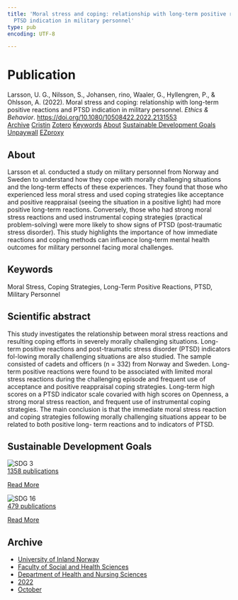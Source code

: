 ```yaml
---
title: 'Moral stress and coping: relationship with long-term positive reactions and
  PTSD indication in military personnel'
type: pub
encoding: UTF-8

---
```

<h1>Publication</h1>
<article id="csl-bib-container-S8TRPJLK" class="csl-bib-container">
  <div class="csl-bib-body"> <div class="csl-entry">Larsson, U. G., Nilsson, S., Johansen, rino, Waaler, G., Hyllengren, P., &#38; Ohlsson, A. (2022). Moral stress and coping: relationship with long-term positive reactions and PTSD indication in military personnel. <i>Ethics &#38; Behavior</i>. <a href="https://doi.org/10.1080/10508422.2022.2131553">https://doi.org/10.1080/10508422.2022.2131553</a></div> </div>
  <div class="csl-bib-buttons">
    <a href="#taxonomy-article-S8TRPJLK" alt="archive" class="csl-bib-button">Archive</a>
    <a href="https://app.cristin.no/results/show.jsf?id=2063029" alt="Cristin" class="csl-bib-button">Cristin</a>
    <a href="http://zotero.org/groups/5881554/items/S8TRPJLK" alt="Zotero" class="csl-bib-button">Zotero</a>
    <a href="#keywords-article-S8TRPJLK" alt="keywords" class="csl-bib-button">Keywords</a>
    <a href="#about-article-S8TRPJLK" alt="about_pub" class="csl-bib-button">About</a>
    <a href="#sdg-article-S8TRPJLK" alt="sdg" class="csl-bib-button">Sustainable Development Goals</a>
    <a href="https://doi.org/10.1080/10508422.2022.2131553" alt="Unpaywall" class="csl-bib-button">Unpaywall</a>
    <a href="https://doi.org/10.1080/10508422.2022.2131553" alt="EZproxy" class="csl-bib-button">EZproxy</a>
  </div>
  <div id="csl-bib-meta-container-S8TRPJLK"></div>
</article>
<div id="csl-bib-meta-S8TRPJLK" class="csl-bib-meta">
  <article id="about-article-S8TRPJLK" class="about_pub-article">
    <h1>About</h1>
    Larsson et al. conducted a study on military personnel from Norway and Sweden to understand how they cope with morally challenging situations and the long-term effects of these experiences. They found that those who experienced less moral stress and used coping strategies like acceptance and positive reappraisal (seeing the situation in a positive light) had more positive long-term reactions. Conversely, those who had strong moral stress reactions and used instrumental coping strategies (practical problem-solving) were more likely to show signs of PTSD (post-traumatic stress disorder). This study highlights the importance of how immediate reactions and coping methods can influence long-term mental health outcomes for military personnel facing moral challenges.
  </article>
  <article id="keywords-article-S8TRPJLK" class="keywords-article">
    <h1>Keywords</h1>
    Moral Stress, Coping Strategies, Long-Term Positive Reactions, PTSD, Military Personnel
  </article>
  <article id="abstract-article-S8TRPJLK" class="abstract-article">
    <h1>Scientific abstract</h1>
    This study investigates the relationship between moral stress reactions and resulting coping efforts in severely morally challenging situations. Long-term positive reactions and post-traumatic stress disorder (PTSD) indicators fol-lowing morally challenging situations are also studied. The sample consisted of cadets and officers (n = 332) from Norway and Sweden. Long-term positive reactions were found to be associated with limited moral stress reactions during the challenging episode and frequent use of acceptance and positive reappraisal coping strategies. Long-term high scores on a PTSD indicator scale covaried with high scores on Openness, a strong moral stress reaction, and frequent use of instrumental coping strategies. The main conclusion is that the immediate moral stress reaction and coping strategies following morally challenging situations appear to be related to both positive long- term reactions and to indicators of PTSD.
  </article>
  <article id="sdg-article-S8TRPJLK" class="sdg-article">
    <h1>Sustainable Development Goals</h1>
    <div class="sdg-container"><div id="sdg3" class="sdg">
        <img src="{{< params subfolder >}}images/sdg/sdg03_en.png" class="image" alt="SDG 3">
        <div class="sdg-overlay">
          <a href="/en/archive/?key=?sdg=3#archive" class="sdg-publication-count"><span>1358</span> publications</a>
          <p><a href="https://sdgs.un.org/goals/goal3" class="sdg-read-more">Read More</a></p>
        </div>
      </div> <div id="sdg16" class="sdg">
        <img src="{{< params subfolder >}}images/sdg/sdg16_en.png" class="image" alt="SDG 16">
        <div class="sdg-overlay">
          <a href="/en/archive/?key=?sdg=16#archive" class="sdg-publication-count"><span>479</span> publications</a>
          <p><a href="https://sdgs.un.org/goals/goal16" class="sdg-read-more">Read More</a></p>
        </div>
      </div></div>
  </article>
  <article id="taxonomy-article-S8TRPJLK" class="taxonomy-article">
    <h1>Archive</h1>
    <ul>
      <li>
        <a href="/en/archive/?key=3DCRN523">University of Inland Norway</a>
      </li>
      <li>
        <a href="/en/archive/?key=IDKFS3MX">Faculty of Social and Health Sciences</a>
      </li>
      <li>
        <a href="/en/archive/?key=GTV4ECMZ">Department of Health and Nursing Sciences</a>
      </li>
      <li>
        <a href="/en/archive/?key=558P36BB">2022</a>
      </li>
      <li>
        <a href="/en/archive/?key=F8MJA35V">October</a>
      </li>
    </ul>
  </article>
</div>

